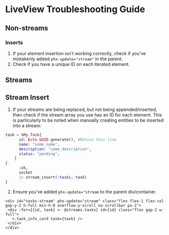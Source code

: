 # LiveView Troubleshooting Guide
## Non-streams

### Inserts
1. If your element insertion isn't working correctly, check if you've mistakenly added `phx-update="stream"` in the parent.
2. Check if you have a unique ID on each iterated element.


## Streams

## Stream Insert
1. If your streams are being replaced, but not being appended/inserted, then check if the stream array you use has an ID for each element.
This is particularly to be noted when manually creating entities to be inserted into a stream:

```elixir
task = %My.Task{
      id: Ecto.UUID.generate(), #Notice this line
      name: "some_name",
      description: "some_description",
      status: "pending",
    }
{
      :ok,
      socket
      |> stream_insert(:tasks, task)
}
```

2. Ensure you've added `phx-update="stream` to the parent div/container.
 ```
 <div id="tasks-stream" phx-update="stream" class="flex flex-1 flex-col gap-y-2 h-full min-h-0 overflow-y-scroll no-scrollbar px-2">
  <div :for={{id, task} <- @streams.tasks} id={id} class="flex gap-2 w-full">
    <.task_info_card task={task} />
  </div>
</div>
```
   
